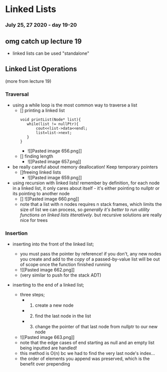 # Linked Lists
### July 25, 27 2020 - day 19-20

## omg catch up lecture 19


- linked lists can be used "standalone"

## Linked List Operations
 (more from lecture 19)
 
 ### Traversal
 - using a while loop is the most common way to traverse a list
	 - [] printing a linked list
		 ```
		 void printList(Node* list){
			while(list != nullPtr){
				cout<<list->data<<endl;
				list=list->next;
			}
		 } 
		```
		- ![[Pasted image 656.png]]
	- [] finding length
		- ![[Pasted image 657.png]]
- be really careful about memory deallocation! Keep temporary pointers 
	- []freeing linked lists
		- ![[Pasted image 659.png]]
- using recursion with linked lists! remember by definition, for each node in a linked list, it only cares about itself - it's either pointing to nullptr or its pointing to another node
	- [] ![[Pasted image 660.png]] 
	- note that a list with n nodes requires n stack frames, which limits the size of list we can process, so *generally it's better to run utility functions on linked lists itteratively*. but recursive solutions are really nice for trees


### Insertion
- inserting into the front of the linked list;
	- you must pass the pointer by reference! if you don't, any new nodes you create and add to the *copy* of a passed-by-value list will be out of scope once the function finished running
	- ![[Pasted image 662.png]]
	- (very similar to push for the stack ADT)

- inserting to the end of a linked list;
	- three steps;
		- 1. create a new node
		- 2. find the last node in the list
		- 3. change the pointer of that last node from nullptr to our new node
	- ![[Pasted image 663.png]]
	- note that the edge cases of end starting as null and an empty list being inputted are handled!
	- this method is O(n) bc we had to find the very last node's index...
	- the order of elements you append was preserved, which is the benefit over prepending






